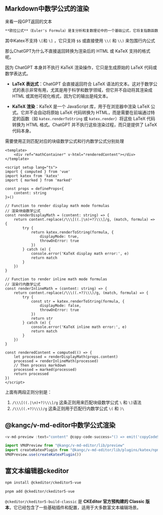 ## Markdown中数学公式的渲染

来看一段GPT返回的文本

```txt
**欧拉公式**（Euler's Formula）是复分析和复数理论中的一个基础公式，它将复指数函数与三角函数之间建立了联系。其形式为：\n\n\\[\ne^{ix} = \\cos(x) + i \\sin(x)\n\\]\n\n其中：\n- \\( e \\) 是自然对数的底数，约等于 2.71828。\n- \\( i \\) 是虚数单位，满足 \\( i^2 = -1 \\)。\n- \\( x \\) 是实数。\n\n### 欧拉公式的含义\n欧拉公式揭示了复数指数形式和三角函数的关系。特别地：\n- \\( \\cos(x) \\) 是复指数函数的**实部**。\n- \\( \\sin(x) \\) 是复指数函数的**虚部**。\n\n### 欧拉公式的推导\n\n欧拉公式的推导通常是通过级数展开。首先，考虑自然指数函数、余弦函数和正弦函数的泰勒级数展开：\n\n- **自然指数函数** \\( e^x \\) 的泰勒级数：\n  \\[\n  e^x = 1 + x + \\frac{x^2}{2!} + \\frac{x^3}{3!} + \\frac{x^4}{4!} + \\dots\n  \\]\n\n- **余弦函数** \\( \\cos(x) \\) 的泰勒级数...
```

其中Katex不支持 `\[`和 `\]` ，它只支持 `$$` 或直接使用 `\\(` 和 `\\)` 来包围行内公式

那么ChatGPT为什么不直接返回转换为渲染后的 HTML 或 KaTeX 支持的格式呢。

因为 ChatGPT 本身并不执行 KaTeX 渲染操作，它只是生成原始的 LaTeX 代码或数学表达式。

- **LaTeX 表达式**：ChatGPT 会直接返回符合 LaTeX 语法的文本。这对于数学公式的表示非常有用，尤其是用于科学和数学领域，但它并不自动将其渲染成 HTML 或其他可视化格式，因为它的输出是纯文本。

- **KaTeX 渲染**：KaTeX 是一个 JavaScript 库，用于在浏览器中渲染 LaTeX 公式。它并不会自动将原始 LaTeX 代码转换为 HTML，而是需要在前端通过特定的函数（如 `katex.renderToString` 或 `katex.render`）将这些 LaTeX 代码转换为 HTML 格式。ChatGPT 并不执行这些渲染过程，而只是提供了 LaTeX 代码本身。



需要使用正则匹配对应的块级数学公式和行内数学公式分别处理

```vue
<template>
    <div ref="mathContainer" v-html="renderedContent"></div>
</template>

<script setup lang="ts">
import { computed } from 'vue'
import katex from 'katex'
import { marked } from 'marked'

const props = defineProps<{
    content: string
}>()

// Function to render display math mode formulas
// 渲染块级数学公式
const renderDisplayMath = (content: string) => {
    return content.replace(/\\\[((.|\n)+?)\\\]/g, (match, formula) => {
        try {
            return katex.renderToString(formula, {
                displayMode: true,
                throwOnError: true
            })
        } catch (e) {
            console.error('KaTeX display math error:', e)
            return match
        }
    })
}

// Function to render inline math mode formulas
// 渲染行内数学公式
const renderInlineMath = (content: string) => {
    return content.replace(/\\\((.+?)\\\)/g, (match, formula) => {
        try {
            const str = katex.renderToString(formula, {
                displayMode: false,
                throwOnError: true
            })
            return str
        } catch (e) {
            console.error('KaTeX inline math error:', e)
            return match
        }
    })
}

const renderedContent = computed(() => {
    let processed = renderDisplayMath(props.content)
    processed = renderInlineMath(processed)
    // Then process markdown
    processed = marked(processed)
    return processed
})
</script>
```

上面有两段正则分别是：

1. `/\\\[((.|\n)+?)\\\]/g` 这条正则用来匹配块级数学公式 `\` 和 `\]`语法
1. `/\\\((.+?)\\\)/g` 这条正则用于匹配行内数学公式 `\(` 和 `)\`







## @kangc/v-md-editor中数学公式渲染

```ts
<v-md-preview :text="content" @copy-code-success="() => emit('copyCodeSuccess')" :height="height"></v-md-preview>

import VMdPreview from "@kangc/v-md-editor/lib/preview"
import createKatexPlugin from "@kangc/v-md-editor/lib/plugins/katex/npm"
VMdPreview.use(createKatexPlugin())
```



## 富文本编辑器ckeditor

```sh
npm install @ckeditor/ckeditor5-vue

pnpm add @ckeditor/ckeditor5-vue
```

`@ckeditor/ckeditor5-build-classic` 是 **CKEditor 官方预构建的 Classic 版本**，它已经包含了一些基础插件和配置，适用于大多数富文本编辑场景。